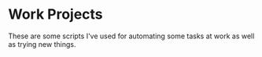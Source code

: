 # **Work Projects**
These are some scripts I've used for automating some tasks at work as well as
trying new things.
